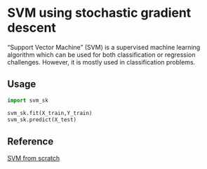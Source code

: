 # SVM using stochastic gradient descent

“Support Vector Machine” (SVM) is a supervised machine learning algorithm which can be used for both classification or regression challenges. However, it is mostly used in classification problems.

## Usage

```python
import svm_sk

svm_sk.fit(X_train,Y_train) 
svm_sk.predict(X_test) 

```

## Reference
[SVM from scratch](https://towardsdatascience.com/svm-implementation-from-scratch-python-2db2fc52e5c2#72a3
)

